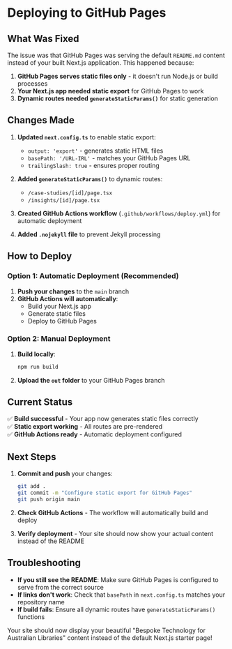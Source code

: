 # Deploying to GitHub Pages

## What Was Fixed

The issue was that GitHub Pages was serving the default `README.md` content instead of your built Next.js application. This happened because:

1. **GitHub Pages serves static files only** - it doesn't run Node.js or build processes
2. **Your Next.js app needed static export** for GitHub Pages to work
3. **Dynamic routes needed `generateStaticParams()`** for static generation

## Changes Made

1. **Updated `next.config.ts`** to enable static export:
   - `output: 'export'` - generates static HTML files
   - `basePath: '/URL-IRL'` - matches your GitHub Pages URL
   - `trailingSlash: true` - ensures proper routing

2. **Added `generateStaticParams()`** to dynamic routes:
   - `/case-studies/[id]/page.tsx`
   - `/insights/[id]/page.tsx`

3. **Created GitHub Actions workflow** (`.github/workflows/deploy.yml`) for automatic deployment

4. **Added `.nojekyll` file** to prevent Jekyll processing

## How to Deploy

### Option 1: Automatic Deployment (Recommended)

1. **Push your changes** to the `main` branch
2. **GitHub Actions will automatically**:
   - Build your Next.js app
   - Generate static files
   - Deploy to GitHub Pages

### Option 2: Manual Deployment

1. **Build locally**:
   ```bash
   npm run build
   ```

2. **Upload the `out` folder** to your GitHub Pages branch

## Current Status

✅ **Build successful** - Your app now generates static files correctly  
✅ **Static export working** - All routes are pre-rendered  
✅ **GitHub Actions ready** - Automatic deployment configured  

## Next Steps

1. **Commit and push** your changes:
   ```bash
   git add .
   git commit -m "Configure static export for GitHub Pages"
   git push origin main
   ```

2. **Check GitHub Actions** - The workflow will automatically build and deploy

3. **Verify deployment** - Your site should now show your actual content instead of the README

## Troubleshooting

- **If you still see the README**: Make sure GitHub Pages is configured to serve from the correct source
- **If links don't work**: Check that `basePath` in `next.config.ts` matches your repository name
- **If build fails**: Ensure all dynamic routes have `generateStaticParams()` functions

Your site should now display your beautiful "Bespoke Technology for Australian Libraries" content instead of the default Next.js starter page!

